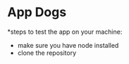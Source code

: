 # App Dogs



*steps to test the app on your machine:
* make sure you have node installed
* clone the repository
